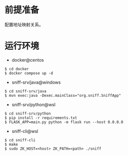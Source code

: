 # 前提准备

配置地址映射关系。

# 运行环境

- docker@centos

```
$ cd docker
$ docker compose up -d
```

- sniff-srv/java@windows

```
$ cd sniff-srv/java
$ mvn exec:java -Dexec.mainClass="org.sniff.SniffApp"
```

- sniff-srv/python@wsl

```
$ cd sniff-srv/python
$ pip install -r requirements.txt
$ FLASK_APP=main.py python -m flask run --host 0.0.0.0
```

- sniff-cli@wsl

```
$ cd sniff-cli
$ make
$ sudo ZK_HOST=<host> ZK_PATH=<path> ./sniff
```